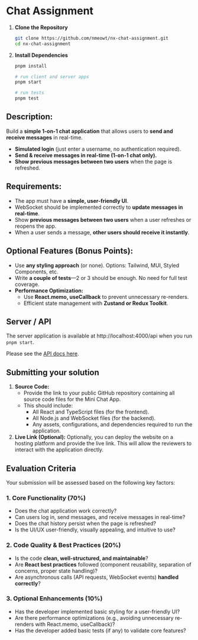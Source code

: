 # Chat Assignment

1. **Clone the Repository**
   ```bash
   git clone https://github.com/nmeowt/nx-chat-assignment.git
   cd nx-chat-assignment
   ```
2. **Install Dependencies**

   ```bash
   pnpm install

   # run client and server apps
   pnpm start

   # run tests
   pnpm test
   ```

## **Description:**

Build a **simple 1-on-1 chat application** that allows users to **send and receive messages** in real-time.

- **Simulated login** (just enter a username, no authentication required).
- **Send & receive messages in real-time (1-on-1 chat only).**
- **Show previous messages between two users** when the page is refreshed.

## **Requirements:**

- The app must have a **simple, user-friendly UI**.
- WebSocket should be implemented correctly to **update messages in real-time**.
- Show **previous messages between two users** when a user refreshes or reopens the app.
- When a user sends a message, **other users should receive it instantly**.

## **Optional Features (Bonus Points)**:

- Use **any styling approach** (or none). Options: Tailwind, MUI, Styled Components, etc.
- Write **a couple of tests**—2 or 3 should be enough. No need for full test coverage.
- **Performance Optimization:**
  - Use **React.memo, useCallback** to prevent unnecessary re-renders.
  - Efficient state management with **Zustand or Redux Toolkit**.

## Server / API

The server application is available at http://localhost:4000/api when you run `pnpm start`.

Please see the [API docs here](./server/README.md).

## Submitting your solution

1.  **Source Code:**
    - Provide the link to your public GitHub repository containing all source code files for the Mini Chat App.
    - This should include:
      - All React and TypeScript files (for the frontend).
      - All Node.js and WebSocket files (for the backend).
      - Any assets, configurations, and dependencies required to run the application.
2.  **Live Link (Optional):** Optionally, you can deploy the website on a hosting platform and provide the live link. This will allow the reviewers to interact with the application directly.

## **Evaluation Criteria**

Your submission will be assessed based on the following key factors:

### **1. Core Functionality (70%)**

- Does the chat application work correctly?
- Can users log in, send messages, and receive messages in real-time?
- Does the chat history persist when the page is refreshed?
- Is the UI/UX user-friendly, visually appealing, and intuitive to use?

### **2. Code Quality & Best Practices (20%)**

- Is the code **clean, well-structured, and maintainable**?
- Are **React best practices** followed (component reusability, separation of concerns, proper state handling)?
- Are asynchronous calls (API requests, WebSocket events) **handled correctly**?

### **3. Optional Enhancements (10%)**

- Has the developer implemented basic styling for a user-friendly UI?
- Are there performance optimizations (e.g., avoiding unnecessary re-renders with React.memo, useCallback)?
- Has the developer added basic tests (if any) to validate core features?
